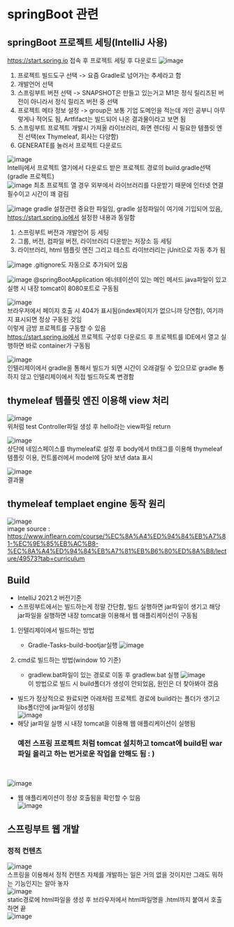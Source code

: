# springBoot 관련
## springBoot 프로젝트 세팅(IntelliJ 사용)
https://start.spring.io 접속 후 프로젝트 세팅 후 다운로드
![image](https://user-images.githubusercontent.com/44331989/130045598-444f794c-08bb-43d8-9d03-a1c4cec35f7c.png)
1. 프로젝트 빌드도구 선택 -> 요즘 Gradle로 넘어가는 추세라고 함 <br>
2. 개발언어 선택 <br>
3. 스프링부트 버전 선택 -> SNAPSHOT은 만들고 있는거고 M1은 정식 릴리즈된 버전이 아니라서 정식 릴리즈 버전 중 선택 <br>
4. 프로젝트 메타 정보 설정 -> group은 보통 기업 도메인을 적는데 개인 공부니 아무렇게나 적어도 됨, Artfifact는 빌드되어 나온 결과물이라고 보면 됨 <br>
5. 스프링부트 프로젝트 개발시 가져올 라이브러리, 화면 렌더링 시 필요한 템플릿 엔진 선택(ex Thymeleaf, 회사는 다양함) <br>
6. GENERATE를 눌러서 프로젝트 다운로드 <br>

![image](https://user-images.githubusercontent.com/44331989/130046609-5fa130f0-dbb4-4e9d-a555-5ce26e749f43.png) <br>
Intellij에서 프로젝트 열기에서 다운로드 받은 프로젝트 경로의 build.gradle선택(gradle 프로젝트) <br>
![image](https://user-images.githubusercontent.com/44331989/130046914-9b8caa03-edb1-49bc-a72e-61bdbca9e624.png)
최초 프로젝트 열 경우 외부에서 라이브러리를 다운받기 때문에 인터넷 연결 필수이고 시간이 꽤 걸림 <br>

![image](https://user-images.githubusercontent.com/44331989/130060960-d9660e36-70a1-417f-957a-80e07e0f9e7f.png)
gradle 설정관련 중요한 파일임, gradle 설정파일이 여기에 기입되어 있음, https://start.spring.io에서 설정한 내용과 동일함 <br>
1. 스프링부트 버전과 개발언어 등 세팅
2. 그룹, 버전, 컴파일 버전, 라이브러리 다운받는 저장소 등 세팅
3. 라이브러리, html 템플릿 엔진 그리고 테스트 라이브러리는 jUnit으로 자동 추가 됨

![image](https://user-images.githubusercontent.com/44331989/130061990-58d39d46-7780-4ebe-b5dc-7c89efaf160e.png)
.gitignore도 자동으로 추가되어 있음 <br>

![image](https://user-images.githubusercontent.com/44331989/130063244-83b72517-6988-43c8-be1a-0d1302154fe4.png)
@springBootApplication 에너테이션이 있는 메인 메서드 java파일이 있고 실행 시 내장 tomcat이 8080포트로 구동됨 <br>

![image](https://user-images.githubusercontent.com/44331989/130063667-f20ad8a3-8101-423b-8d58-f407cf9c1060.png) <br>
브라우저에서 페이지 호출 시 404가 표시됨(index페이지가 없으니까 당연함), 여기까지 표시되면 정상 구동된 것임 <br>
이렇게 금방 프로젝트를 구동할 수 있음 <br>
https://start.spring.io에서 프로젝트 구성후 다운로드 후 프로젝트를 IDE에서 열고 실행하면 바로 container가 구동됨 <br>

![image](https://user-images.githubusercontent.com/44331989/130064606-c5554c3e-c7d7-413c-a548-1eea0f95eb20.png) <br>
인텔리제이에서 gradle을 통해서 빌드가 되면 시간이 오래걸릴 수 있으므로 gradle 통하지 않고 인텔리제이에서 직접 빌드하도록 변경함 <br>

## thymeleaf 템플릿 엔진 이용해 view 처리
![image](https://user-images.githubusercontent.com/44331989/130309919-794bccaf-f998-408a-b9ac-d034743320d7.png) <br>
위처럼 test Controller파일 생성 후 hello라는 view파일 return <br>

![image](https://user-images.githubusercontent.com/44331989/130309958-054689ba-8d8d-4871-947a-0a4193d70528.png) <br>
상단에 네임스페이스를 thymeleaf로 설정 후 body에서 th태그를 이용해 thymeleaf 템플릿 이용, 컨트롤러에서 model에 담아 보낸 data 표시 <br>

![image](https://user-images.githubusercontent.com/44331989/130310049-a802a6b4-ad40-4418-ae74-3af08b6cfb56.png) <br>
결과물

## thymeleaf templaet engine 동작 원리
![image](https://user-images.githubusercontent.com/44331989/130310083-45000410-d185-48a6-9c53-285a872e53d6.png) <br>
image source : https://www.inflearn.com/course/%EC%8A%A4%ED%94%84%EB%A7%81-%EC%9E%85%EB%AC%B8-%EC%8A%A4%ED%94%84%EB%A7%81%EB%B6%80%ED%8A%B8/lecture/49573?tab=curriculum

## Build
* IntelliJ 2021.2 버전기준 <br>
* 스프링부트에서는 빌드하는게 정말 간단함, 빌드 실행하면 jar파일이 생기고 해당 jar파일을 실행하면 내장 tomcat을 이용해서 웹 애플리케이션이 구동됨 <br>
1. 인텔리제이에서 빌드하는 방법
    - Gradle-Tasks-build-bootjar실행
      ![image](https://user-images.githubusercontent.com/44331989/130310878-f81a05d1-440d-435d-967c-ddfee9dcf029.png) <br>

2. cmd로 빌드하는 방법(window 10 기준)
    - gradlew.bat파일이 있는 경로로 이동 후 gradlew.bat 실행
      ![image](https://user-images.githubusercontent.com/44331989/130311045-1cd91459-1f63-4b3f-aca4-76a6fa7e3b70.png) <br>
      이 방법으로 빌드 시 build폴더가 생성이 안되었음, 원인은 더 찾아봐야 겠음
      
* 빌드가 정상적으로 완료되면 아래처럼 프로젝트 경로에 build라는 폴더가 생기고 libs폴더안에 jar파일이 생성됨 <br>
![image](https://user-images.githubusercontent.com/44331989/130311140-53fe4bcf-70bc-4eb5-a0aa-ea8059f95f67.png) <br>
* 해당 jar파일 실행 시 내장 tomcat을 이용해 웹 애플리케이션이 실행됨 <br>
  <h3>예전 스프링 프로젝트 처럼 tomcat 설치하고 tomcat에 build된 war파일 올리고 하는 번거로운 작업을 안해도 됨 : )</h3> <br>
![image](https://user-images.githubusercontent.com/44331989/130311151-fc85389a-45bd-409f-b4a0-46656586b044.png)
* 웹 애플리케이션이 정상 호출됨을 확인할 수 있음 <br>
![image](https://user-images.githubusercontent.com/44331989/130311175-931ec991-c9c7-43d3-8894-dbae8054cd6e.png) <br>

## 스프링부트 웹 개발
### 정적 컨텐츠
![image](https://user-images.githubusercontent.com/44331989/130311729-2e3fb8ac-d85d-4365-9a76-dd46d38549e1.png) <br>
스프링을 이용해서 정적 컨텐츠 자체를 개발하는 일은 거의 없을 것이지만 그래도 뭐하는 기능인지는 알아 놓자 <br>
![image](https://user-images.githubusercontent.com/44331989/130311800-f38f86bd-8a6a-48ae-94a4-eadee09462a1.png) <br>
static경로에 html파일을 생성 후 브라우저에서 html파일명을 .html까지 붙여서 호출하면 끝 <br>
![image](https://user-images.githubusercontent.com/44331989/130311818-71b6a701-a2c8-4670-a562-d9a12aef7327.png) <br>








      









